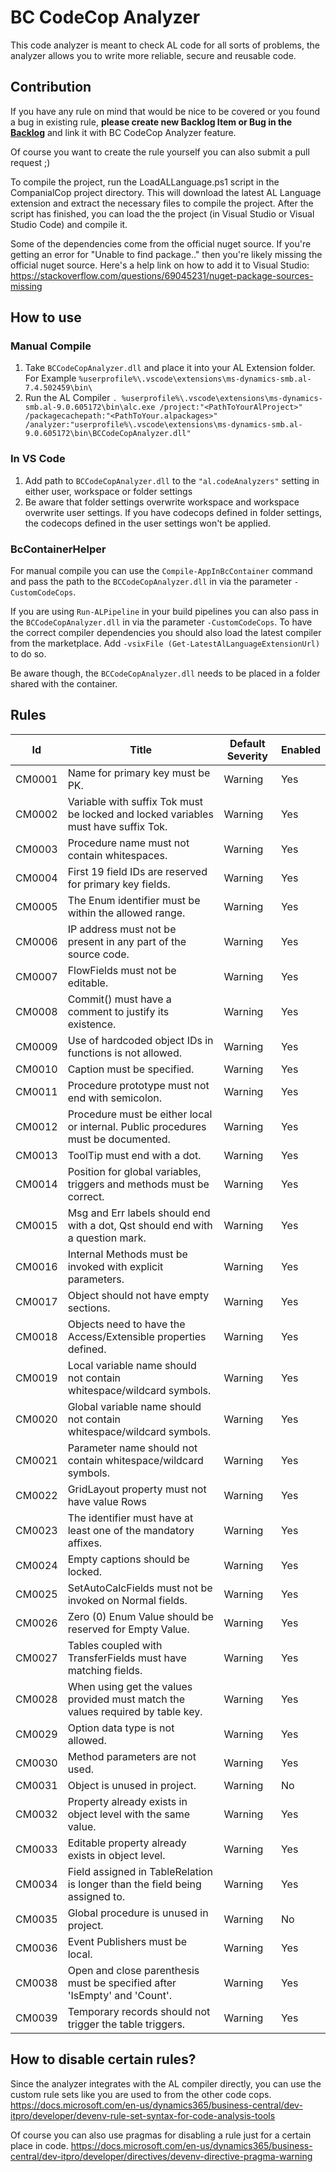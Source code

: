 # BC CodeCop Analyzer

This code analyzer is meant to check AL code for all sorts of problems, the analyzer allows you to write more reliable, secure and reusable code.

## Contribution

If you have any rule on mind that would be nice to be covered or you found a bug in existing rule, **please create new Backlog Item or Bug in the [Backlog](https://dev.azure.com/1cfnav/BC%20Research%20and%20Development/_backlogs/backlog/RnD/Features/)** and link it with BC CodeCop Analyzer feature.

Of course you want to create the rule yourself you can also submit a pull request ;)

To compile the project, run the LoadALLanguage.ps1 script in the CompanialCop project directory. This will download the latest AL Language extension and extract the necessary files to compile the project. After the script has finished, you can load the the project (in Visual Studio or Visual Studio Code) and compile it.

Some of the dependencies come from the official nuget source. If you're getting an error for "Unable to find package.." then you're likely missing the official nuget source. Here's a help link on how to add it to Visual Studio: https://stackoverflow.com/questions/69045231/nuget-package-sources-missing

## How to use

### Manual Compile

1. Take `BCCodeCopAnalyzer.dll` and place it into your AL Extension folder. For Example `%userprofile%\.vscode\extensions\ms-dynamics-smb.al-7.4.502459\bin\`
2. Run the AL Compiler `. %userprofile%\.vscode\extensions\ms-dynamics-smb.al-9.0.605172\bin\alc.exe /project:"<PathToYourAlProject>" /packagecachepath:"<PathToYour.alpackages>" /analyzer:"userprofile%\.vscode\extensions\ms-dynamics-smb.al-9.0.605172\bin\BCCodeCopAnalyzer.dll"`

### In VS Code

1. Add path to `BCCodeCopAnalyzer.dll` to the `"al.codeAnalyzers"` setting in either user, workspace or folder settings
2. Be aware that folder settings overwrite workspace and workspace overwrite user settings. If you have codecops defined in folder settings, the codecops defined in the user settings won't be applied.

### BcContainerHelper

For manual compile you can use the `Compile-AppInBcContainer` command and pass the path to the `BCCodeCopAnalyzer.dll` in via the parameter `-CustomCodeCops`.

If you are using `Run-ALPipeline` in your build pipelines you can also pass in the `BCCodeCopAnalyzer.dll` in via the parameter `-CustomCodeCops`. To have the correct compiler dependencies you should also load the latest compiler from the marketplace. Add `-vsixFile (Get-LatestAlLanguageExtensionUrl)` to do so.

Be aware though, the `BCCodeCopAnalyzer.dll` needs to be placed in a folder shared with the container.

## Rules

|Id| Title|Default Severity|Enabled|
|---|---|---|---|
|CM0001|Name for primary key must be PK.|Warning|Yes|
|CM0002|Variable with suffix Tok must be locked and locked variables must have suffix Tok.|Warning|Yes|
|CM0003|Procedure name must not contain whitespaces.|Warning|Yes|
|CM0004|First 19 field IDs are reserved for primary key fields.|Warning|Yes|
|CM0005|The Enum identifier must be within the allowed range.|Warning|Yes|
|CM0006|IP address must not be present in any part of the source code.|Warning|Yes|
|CM0007|FlowFields must not be editable.|Warning|Yes|
|CM0008|Commit() must have a comment to justify its existence.|Warning|Yes|
|CM0009|Use of hardcoded object IDs in functions is not allowed.|Warning|Yes|
|CM0010|Caption must be specified.|Warning|Yes|
|CM0011|Procedure prototype must not end with semicolon.|Warning|Yes|
|CM0012|Procedure must be either local or internal. Public procedures must be documented.|Warning|Yes|
|CM0013|ToolTip must end with a dot.|Warning|Yes|
|CM0014|Position for global variables, triggers and methods must be correct.|Warning|Yes|
|CM0015|Msg and Err labels should end with a dot, Qst should end with a question mark.|Warning|Yes|
|CM0016|Internal Methods must be invoked with explicit parameters.|Warning|Yes|
|CM0017|Object should not have empty sections.|Warning|Yes|
|CM0018|Objects need to have the Access/Extensible properties defined.|Warning|Yes|
|CM0019|Local variable name should not contain whitespace/wildcard symbols.|Warning|Yes|
|CM0020|Global variable name should not contain whitespace/wildcard symbols.|Warning|Yes|
|CM0021|Parameter name should not contain whitespace/wildcard symbols.|Warning|Yes|
|CM0022|GridLayout property must not have value Rows|Warning|Yes|
|CM0023|The identifier must have at least one of the mandatory affixes.|Warning|Yes|
|CM0024|Empty captions should be locked.|Warning|Yes|
|CM0025|SetAutoCalcFields must not be invoked on Normal fields.|Warning|Yes|
|CM0026|Zero (0) Enum Value should be reserved for Empty Value.|Warning|Yes|
|CM0027|Tables coupled with TransferFields must have matching fields.|Warning|Yes|
|CM0028|When using get the values provided must match the values required by table key.|Warning|Yes|
|CM0029|Option data type is not allowed.|Warning|Yes|
|CM0030|Method parameters are not used.|Warning|Yes|
|CM0031|Object is unused in project.|Warning|No|
|CM0032|Property already exists in object level with the same value.|Warning|Yes|
|CM0033|Editable property already exists in object level.|Warning|Yes|
|CM0034|Field assigned in TableRelation is longer than the field being assigned to.|Warning|Yes|
|CM0035|Global procedure is unused in project.|Warning|No|
|CM0036|Event Publishers must be local.|Warning|Yes|
|CM0038|Open and close parenthesis must be specified after 'IsEmpty' and 'Count'.|Warning|Yes|
|CM0039|Temporary records should not trigger the table triggers.|Warning|Yes|

## How to disable certain rules?

Since the analyzer integrates with the AL compiler directly, you can use the custom rule sets like you are used to from the other code cops.
https://docs.microsoft.com/en-us/dynamics365/business-central/dev-itpro/developer/devenv-rule-set-syntax-for-code-analysis-tools

Of course you can also use pragmas for disabling a rule just for a certain place in code.
https://docs.microsoft.com/en-us/dynamics365/business-central/dev-itpro/developer/directives/devenv-directive-pragma-warning